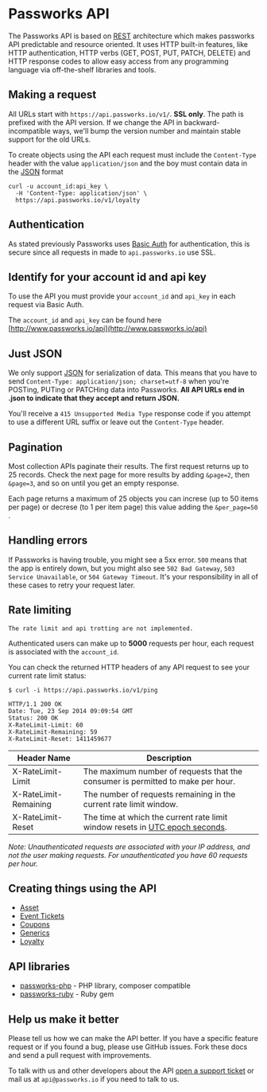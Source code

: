 Passworks API
====================

The Passworks API is based on [REST](http://en.wikipedia.org/wiki/Representational_state_transfer) architecture which makes passworks API predictable and resource oriented. It uses HTTP built-in features, like HTTP authentication, HTTP verbs (GET, POST, PUT, PATCH, DELETE) and HTTP response codes to allow easy access from any programming language via off-the-shelf libraries and tools. 

Making a request
----------------

All URLs start with `https://api.passworks.io/v1/`. **SSL only**. The path is prefixed with the API version. If we change the API in backward-incompatible ways, we'll bump the version number and maintain stable support for the old URLs.

To create objects using the API each request must include the `Content-Type` header with the value `application/json` and the boy must contain data in the [JSON](http://en.wikipedia.org/wiki/JSON) format

```shell
curl -u account_id:api_key \
  -H 'Content-Type: application/json' \
  https://api.passworks.io/v1/loyalty
```

Authentication
--------------

As stated previously Passworks uses [Basic Auth](http://en.wikipedia.org/wiki/Basic_access_authentication) for authentication, this is secure since all requests in made to `api.passworks.io` use SSL.


Identify for your account id and api key
-----------------

To use the API you must provide your `account_id` and `api_key` in each request via Basic Auth.

The `account_id` and `api_key` can be found here [http://www.passworks.io/api](http://www.passworks.io/api)


Just JSON
-----------------

We only support [JSON](http://en.wikipedia.org/wiki/JSON) for serialization of data. This means that you have to send `Content-Type: application/json; charset=utf-8` when you're POSTing, PUTing or PATCHing data into Passworks. **All API URLs end in .json to indicate that they accept and return JSON.**

You'll receive a `415 Unsupported Media Type` response code if you attempt to use a different URL suffix or leave out the `Content-Type` header.

Pagination
----------

Most collection APIs paginate their results. The first request returns up to
25 records. Check the next page for more results by adding `&page=2`, then
`&page=3`, and so on until you get an empty response.

Each page returns a maximum of 25 objects you can increse (up to 50 items per page) or decrese (to 1 per item page) this value adding the `&per_page=50` .


Handling errors
---------------

If Passworks is having trouble, you might see a 5xx error. `500` means that the app is entirely down, but you might also see `502 Bad Gateway`, `503 Service Unavailable`, or `504 Gateway Timeout`. It's your responsibility in all of these cases to retry your request later. 


Rate limiting
-------------

```
The rate limit and api trotting are not implemented.
```

Authenticated users can make up to **5000** requests per hour, each request is associated with the `account_id`.

You can check the returned HTTP headers of any API request to see your current rate limit status:

```shell
$ curl -i https://api.passworks.io/v1/ping

HTTP/1.1 200 OK
Date: Tue, 23 Sep 2014 09:09:54 GMT
Status: 200 OK
X-RateLimit-Limit: 60
X-RateLimit-Remaining: 59
X-RateLimit-Reset: 1411459677
```

Header Name  | Description
------------- | -------------
X-RateLimit-Limit	| The maximum number of requests that the consumer is permitted to make per hour.
X-RateLimit-Remaining |	The number of requests remaining in the current rate limit window.
X-RateLimit-Reset |	The time at which the current rate limit window resets in [UTC epoch seconds](http://en.wikipedia.org/wiki/Unix_time).

*Note: Unauthenticated requests are associated with your IP address, and not the user making requests. For unauthenticated you have 60 requests per hour.*

Creating things using the API
-----------------

* [Asset](https://github.com/passworks/passworks-api/blob/master/sections/assets.md)
* [Event Tickets](https://github.com/passworks/passworks-api/blob/master/sections/event_ticket.md)
* [Coupons](https://github.com/passworks/passworks-api/blob/master/sections/coupon.md)
* [Generics](https://github.com/passworks/passworks-api/blob/master/sections/generic.md)
* [Loyalty](https://github.com/passworks/passworks-api/blob/master/sections/loyalty.md)

API libraries
-------------

* [passworks-php](https://github.com/passworks/passworks-php) - PHP library, composer compatible
* [passworks-ruby](https://github.com/passworks/passworks-ruby) - Ruby gem

Help us make it better
----------------------

Please tell us how we can make the API better. If you have a specific feature request or if you found a bug, please use GitHub issues. Fork these docs and send a pull request with improvements.

To talk with us and other developers about the API [open a support ticket](https://github.com/passworks/passworks-api/issues) or mail us at `api@passworks.io` if you need to talk to us.